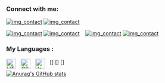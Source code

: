 ### Connect with me:

[![img_contact](https://lestitcheurf0u.github.io/imgs/bxs-planet-w.svg)](https://www.mywebsoluce.fr#gh-light-mode-only)
[![img_contact](https://lestitcheurf0u.github.io/imgs/planet.svg)](https://www.mywebsoluce.fr#gh-dark-mode-only)
&nbsp;&nbsp;

[![img_contact](https://lestitcheurf0u.github.io/imgs/bxl-twitter.svg)](https://twitter.com/LeStitcheurFou#gh-light-mode-only)
[![img_contact](https://lestitcheurf0u.github.io/imgs/twitter.svg)](https://twitter.com/LeStitcheurFou#gh-dark-mode-only)
&nbsp;&nbsp;
[![img_contact](https://lestitcheurf0u.github.io/imgs/bxl-linkedin.svg)](https://www.linkedin.com/in/alexandre-harel-a82521175/#gh-light-mode-only)
[![img_contact](https://lestitcheurf0u.github.io/imgs/linkedin.svg)](https://www.linkedin.com/in/alexandre-harel-a82521175/#gh-dark-mode-only)

### My Languages :

[<img align="left" alt="HTML5" width="26px" src="https://cdn.jsdelivr.net/gh/devicons/devicon/icons/html5/html5-original.svg" style="padding-right:10px;" />]
[<img align="left" alt="CSS3" width="26px" src="https://cdn.jsdelivr.net/gh/devicons/devicon/icons/css3/css3-original.svg" style="padding-right:10px;" />]
[<img align="left" alt="JavaScript" width="26px" src="https://cdn.jsdelivr.net/gh/devicons/devicon/icons/javascript/javascript-original.svg" style="padding-right:10px;" />]

[![Anurag's GitHub stats](https://github-readme-stats.vercel.app/api?username=LeStitcheurF0u&show_icons=true&hide_border=false&title_color=3B1F94f&icon_color=FFE500&bg_color=09131B&text_color=ffffff&border_color=0c1a25)](https://github.com/anuraghazra/github-readme-stats)
